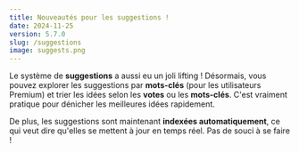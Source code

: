 ```yaml
---
title: Nouveautés pour les suggestions !
date: 2024-11-25
version: 5.7.0
slug: /suggestions
image: suggests.png
---
```


Le système de **suggestions** a aussi eu un joli lifting ! Désormais, vous pouvez explorer les suggestions par **mots-clés** (pour les utilisateurs Premium) et trier les idées selon les **votes** ou les **mots-clés**. C'est vraiment pratique pour dénicher les meilleures idées rapidement.

De plus, les suggestions sont maintenant **indexées automatiquement**, ce qui veut dire qu'elles se mettent à jour en temps réel. Pas de souci à se faire !
